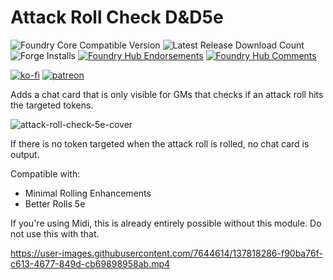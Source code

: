 # Attack Roll Check D&D5e

![Foundry Core Compatible Version](https://img.shields.io/badge/dynamic/json.svg?url=https%3A%2F%2Fraw.githubusercontent.com%2FElfFriend-DnD%2Ffoundryvtt-more-hooks-5e%2Fmain%2Fmodule.json&label=Foundry%20Version&query=$.compatibleCoreVersion&colorB=orange)
![Latest Release Download Count](https://img.shields.io/badge/dynamic/json?label=Downloads@latest&query=assets%5B1%5D.download_count&url=https%3A%2F%2Fapi.github.com%2Frepos%2FElfFriend-DnD%2Ffoundryvtt-more-hooks-5e%2Freleases%2Flatest)
![Forge Installs](https://img.shields.io/badge/dynamic/json?label=Forge%20Installs&query=package.installs&suffix=%25&url=https%3A%2F%2Fforge-vtt.com%2Fapi%2Fbazaar%2Fpackage%2Fmore-hooks-5e&colorB=4aa94a)
[![Foundry Hub Endorsements](https://img.shields.io/endpoint?logoColor=white&url=https%3A%2F%2Fwww.foundryvtt-hub.com%2Fwp-json%2Fhubapi%2Fv1%2Fpackage%2Fmore-hooks-5e%2Fshield%2Fendorsements)](https://www.foundryvtt-hub.com/package/more-hooks-5e/)
[![Foundry Hub Comments](https://img.shields.io/endpoint?logoColor=white&url=https%3A%2F%2Fwww.foundryvtt-hub.com%2Fwp-json%2Fhubapi%2Fv1%2Fpackage%2Fmore-hooks-5e%2Fshield%2Fcomments)](https://www.foundryvtt-hub.com/package/more-hooks-5e/)

[![ko-fi](https://img.shields.io/badge/-buy%20me%20a%20coke-%23FF5E5B)](https://ko-fi.com/elffriend)
[![patreon](https://img.shields.io/badge/-patreon-%23FF424D)](https://www.patreon.com/ElfFriend_DnD)

Adds a chat card that is only visible for GMs that checks if an attack roll hits the targeted tokens.

![attack-roll-check-5e-cover](https://user-images.githubusercontent.com/7644614/137818567-7933117a-b90c-4e39-8d45-c0b094a4c218.jpg)

If there is no token targeted when the attack roll is rolled, no chat card is output.

Compatible with:
- Minimal Rolling Enhancements
- Better Rolls 5e

If you're using Midi, this is already entirely possible without this module. Do not use this with that.

https://user-images.githubusercontent.com/7644614/137818286-f90ba76f-c613-4677-849d-cb69898958ab.mp4
